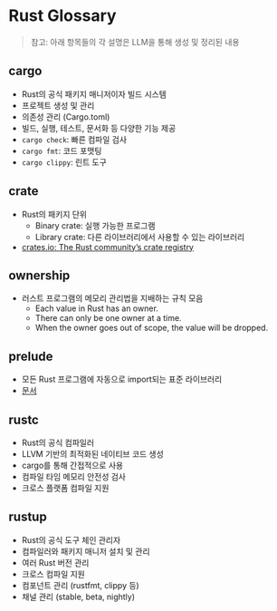 # Rust Glossary

> 참고: 아래 항목들의 각 설명은 LLM을 통해 생성 및 정리된 내용

## cargo

- Rust의 공식 패키지 매니저이자 빌드 시스템
- 프로젝트 생성 및 관리
- 의존성 관리 (Cargo.toml)
- 빌드, 실행, 테스트, 문서화 등 다양한 기능 제공
- `cargo check`: 빠른 컴파일 검사
- `cargo fmt`: 코드 포맷팅
- `cargo clippy`: 린트 도구

## crate

- Rust의 패키지 단위
  - Binary crate: 실행 가능한 프로그램
  - Library crate: 다른 라이브러리에서 사용할 수 있는 라이브러리
- [crates.io: The Rust community’s crate registry](https://crates.io/)

## ownership

- 러스트 프로그램의 메모리 관리법을 지배하는 규칙 모음
  - Each value in Rust has an owner.
  - There can only be one owner at a time.
  - When the owner goes out of scope, the value will be dropped.

## prelude

- 모든 Rust 프로그램에 자동으로 import되는 표준 라이브러리
- [문서](https://doc.rust-lang.org/std/prelude/index.html)

## rustc

- Rust의 공식 컴파일러
- LLVM 기반의 최적화된 네이티브 코드 생성
- cargo를 통해 간접적으로 사용
- 컴파일 타임 메모리 안전성 검사
- 크로스 플랫폼 컴파일 지원

## rustup

- Rust의 공식 도구 체인 관리자
- 컴파일러와 패키지 매니저 설치 및 관리
- 여러 Rust 버전 관리
- 크로스 컴파일 지원
- 컴포넌트 관리 (rustfmt, clippy 등)
- 채널 관리 (stable, beta, nightly)
